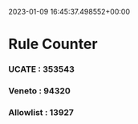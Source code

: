 2023-01-09 16:45:37.498552+00:00
# Rule Counter 
 ### UCATE : 353543

 ### Veneto : 94320

 ### Allowlist : 13927